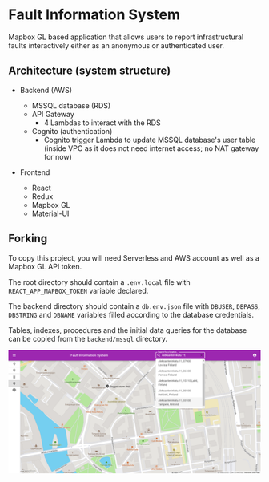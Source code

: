 # Fault Information System

Mapbox GL based application that allows users to report infrastructural faults interactively either as an anonymous or authenticated user. 

## Architecture (system structure)

* Backend (AWS)
    * MSSQL database (RDS)
    * API Gateway
        * 4 Lambdas to interact with the RDS
    * Cognito (authentication)
        * Cognito trigger Lambda to update MSSQL database's user table (inside VPC as it does not need internet access; no NAT gateway for now)

* Frontend
    * React
    * Redux
    * Mapbox GL
    * Material-UI

## Forking

To copy this project, you will need Serverless and AWS account as well as a Mapbox GL API token.

The root directory should contain a `.env.local` file with `REACT_APP_MAPBOX_TOKEN` variable declared.

The backend directory should contain a `db.env.json` file with `DBUSER`, `DBPASS`, `DBSTRING` and `DBNAME` variables filled according to the database credentials.

Tables, indexes, procedures and the initial data queries for the database can be copied from the `backend/mssql` directory.

![Example image](https://github.com/Reittu/fault-information-system/blob/master/example.png "Example image")

